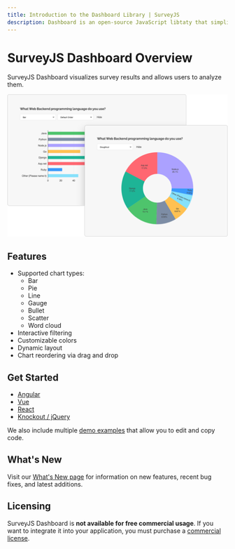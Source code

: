 ```yaml
---
title: Introduction to the Dashboard Library | SurveyJS
description: Dashboard is an open-source JavaScript libtaty that simplifies survey data analysis with interactive and customizable charts and tables. Visualize your insights with the survey data dashboard and analyze survey results in one view.
---
```


# SurveyJS Dashboard Overview

SurveyJS Dashboard visualizes survey results and allows users to analyze them.

![SurveyJS Dashboard](images/survey-analytics-overview.png)

## Features

- Supported chart types:
  - Bar
  - Pie
  - Line
  - Gauge
  - Bullet
  - Scatter
  - Word cloud
- Interactive filtering
- Customizable colors
- Dynamic layout
- Chart reordering via drag and drop

## Get Started

- [Angular](/Documentation/Analytics?id=get-started-angular)
- [Vue](/Documentation/Analytics?id=get-started-vue)
- [React](/Documentation/Analytics?id=get-started-react)
- [Knockout / jQuery](/Documentation/Analytics?id=get-started-knockout-jquery)

We also include multiple [demo examples](/Examples/Analytics) that allow you to edit and copy code.

## What's New

Visit our [What's New page](/WhatsNew) for information on new features, recent bug fixes, and latest additions.

## Licensing

SurveyJS Dashboard is **not available for free commercial usage**. If you want to integrate it into your application, you must purchase a [commercial license](/Licenses#SurveyCreator).
